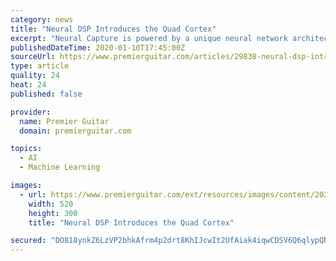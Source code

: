 ```yaml
---
category: news
title: "Neural DSP Introduces the Quad Cortex"
excerpt: "Neural Capture is powered by a unique neural network architecture that is capable of autonomously analyzing, learning, and replicating an amplifier's sound and dynamic response akin to human perception. \"Quad Cortex is the first device of its kind equipped with biomimetic artificial intelligence technology. Users can capture their favorite rigs ..."
publishedDateTime: 2020-01-10T17:45:00Z
sourceUrl: https://www.premierguitar.com/articles/29838-neural-dsp-introduces-the-quad-cortex
type: article
quality: 24
heat: 24
published: false

provider:
  name: Premier Guitar
  domain: premierguitar.com

topics:
  - AI
  - Machine Learning

images:
  - url: https://www.premierguitar.com/ext/resources/images/content/2020-01/LNU/Jan20_LNU_NeuralDS_FEAT.jpg?height=635&t=1578669440&width=1200
    width: 520
    height: 300
    title: "Neural DSP Introduces the Quad Cortex"

secured: "DO818ynkZ6LzVP2bhkAfrm4p2drt8KhIJcwIt2UfAiak4iqwCDSV6Q6qlypQNAkfJynPTagBGwRw+ys0RD5DkLhfe64D7kUhhWg9LesNlZc2Sdf1HbWeskNjdbbJTgLqwb8RSmnhK+uz6gVcbY44vnU0+E1RK7KC9t9EP7mVy31JbPleqh1VZlZJgzlFj83L6VOSlcB73KnNcmmuqLpoRIJXSVc2rrsp9FRcJPTbUMLyCWbapSdbrMAqLHQNk1BekUAQ6IEkDJKQGfCzATE7mRk77i6BMWfBfLfcvD949RNA1KrsJ/ArmqxyYTvfqWPSHOlan6JyyKtAFsHTO3cxj+fmlpAIBlL9batR/9juEslFO+9I/12iGLFaWYgh8ZnYBA0m/8bOG7eW9YhTAJD93xkf+pZDUEh4dPutNYMvZ7DpLQpGkp5OWmvFFWOwa/BWieqj9rPe1RlHS+a06V9Vcw==;KBiG4/N7sfAyT+2PCaK0Cw=="
---
```


